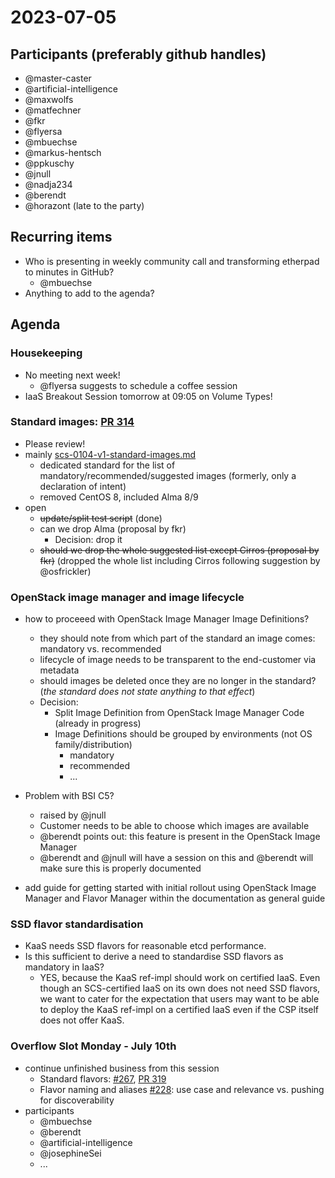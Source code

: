 # 2023-07-05

## Participants (preferably github handles)

* @master-caster
* @artificial-intelligence
* @maxwolfs
* @matfechner
* @fkr
* @flyersa
* @mbuechse
* @markus-hentsch
* @ppkuschy
* @jnull
* @nadja234
* @berendt
* @horazont (late to the party)

## Recurring items
- Who is presenting in weekly community call and transforming etherpad to minutes in GitHub?
    - @mbuechse
- Anything to add to the agenda?

## Agenda

### Housekeeping

- No meeting next week!
    - @flyersa suggests to schedule a coffee session
- IaaS Breakout Session tomorrow at 09:05 on Volume Types!


### Standard images: [PR 314](https://github.com/SovereignCloudStack/standards/pull/314)

- Please review!
- mainly [scs-0104-v1-standard-images.md](https://github.com/SovereignCloudStack/standards/blob/update-scs-0102/Standards/scs-0104-v1-standard-images.md)
    - dedicated standard for the list of mandatory/recommended/suggested images (formerly, only a declaration of intent)
    - removed CentOS 8, included Alma 8/9
- open
    - ~~update/split test script~~ (done)
    - can we drop Alma (proposal by fkr)
        - Decision: drop it
    - ~~should we drop the whole suggested list except Cirros (proposal by fkr)~~ (dropped the whole list including Cirros following suggestion by @osfrickler)

### OpenStack image manager and image lifecycle

- how to proceeed with OpenStack Image Manager Image Definitions?
    - they should note from which part of the standard an image comes: mandatory vs. recommended
    - lifecycle of image needs to be transparent to the end-customer via metadata
    - should images be deleted once they are no longer in the standard? (_the standard does not state anything to that effect_)
    - Decision:
        - Split Image Definition from OpenStack Image Manager Code (already in progress)
        - Image Definitions should be grouped by environments (not OS family/distribution)
            - mandatory
            - recommended
            - ...

- Problem with BSI C5?
    - raised by @jnull
    - Customer needs to be able to choose which images are available
    - @berendt points out: this feature is present in the OpenStack Image Manager
    - @berendt and @jnull will have a session on this and @berendt will make sure this is properly documented

- add guide for getting started with initial rollout using OpenStack Image Manager and Flavor Manager within the documentation as general guide


### SSD flavor standardisation

- KaaS needs SSD flavors for reasonable etcd performance.
- Is this sufficient to derive a need to standardise SSD flavors as mandatory in IaaS?
    - YES, because the KaaS ref-impl should work on certified IaaS. Even though an SCS-certified IaaS on its own does not need SSD flavors, we want to cater for the expectation that users may want to be able to deploy the KaaS ref-impl on a certified IaaS even if the CSP itself does not offer KaaS.


### Overflow Slot Monday - July 10th

- continue unfinished business from this session
    - Standard flavors: [#267](https://github.com/SovereignCloudStack/standards/issues/267), [PR 319](https://github.com/SovereignCloudStack/standards/pull/319)
    - Flavor naming and aliases [#228](https://github.com/SovereignCloudStack/standards/issues/228): use case and relevance vs. pushing for discoverability
- participants 
    - @mbuechse
    - @berendt
    - @artificial-intelligence
    - @josephineSei
    - ...
